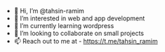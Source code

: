 - 👋 Hi, I’m @tahsin-ramim
- 👀 I’m interested in web and app development
- 🌱 I’m currently learning wordpress
- 💞️ I’m looking to collaborate on small projects
- 📫 Reach out to me at - https://t.me/tahsin_ramim
